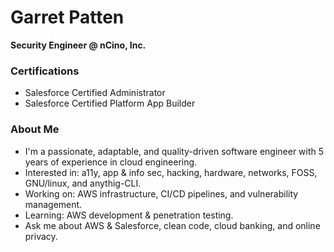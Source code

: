 # Garret Patten
**Security Engineer @ nCino, Inc.**

### Certifications
- Salesforce Certified Administrator
- Salesforce Certified Platform App Builder

### About Me
- I'm a passionate, adaptable, and quality-driven software engineer with 5 years of experience in cloud engineering.
- Interested in: a11y, app & info sec, hacking, hardware, networks, FOSS, GNU/linux, and anythig-CLI.
- Working on: AWS infrastructure, CI/CD pipelines, and vulnerability management.
- Learning: AWS development & penetration testing.
- Ask me about AWS & Salesforce, clean code, cloud banking, and online privacy.
